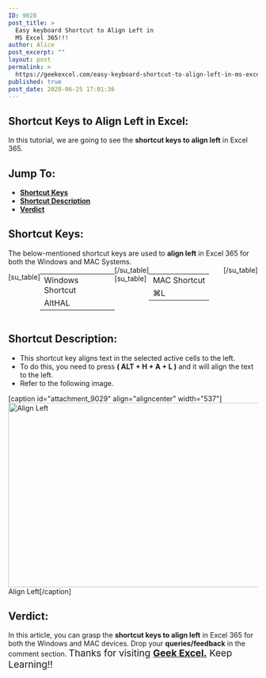 ```yaml
---
ID: 9028
post_title: >
  Easy keyboard Shortcut to Align Left in
  MS Excel 365!!!
author: Alice
post_excerpt: ""
layout: post
permalink: >
  https://geekexcel.com/easy-keyboard-shortcut-to-align-left-in-ms-excel-365/
published: true
post_date: 2020-06-25 17:01:36
---
```

<h2>Shortcut Keys to Align Left in Excel:</h2>
In this tutorial, we are going to see the <strong>shortcut keys to align left</strong> in Excel 365.
<h2>Jump To:</h2>
<ul>
 	<li><strong><a href="#1">Shortcut Keys</a></strong></li>
 	<li><strong><a href="#2">Shortcut Description</a></strong></li>
 	<li><strong><a href="#3">Verdict</a></strong></li>
</ul>
<h2 id="1">Shortcut Keys:</h2>
The below-mentioned shortcut keys are used to <strong>align left</strong> in Excel 365 for both the Windows and MAC Systems.
<div style="display: flex;">

[su_table]
<table>
<tbody>
<tr>
<td>Windows Shortcut</td>
</tr>
<tr>
<td style="display: flex;"><span class="key-flex"><span class="win-key"><span class="custom-span-key">Alt</span></span></span><span class="key-flex"><span class="win-key"><span class="custom-span-key">H</span></span></span><span class="key-flex"><span class="win-key"><span class="custom-span-key">A</span></span></span><span class="key-flex"><span class="win-key"><span class="custom-span-key">L</span></span></span></td>
</tr>
</tbody>
</table>
[/su_table]
[su_table]
<table style="float: right;">
<tbody>
<tr>
<td>MAC Shortcut</td>
</tr>
<tr>
<td style="display: flex;"><span class="key-flex"><span class="mac-key"><span class="custom-span-key">⌘</span></span></span><span class="key-flex"><span class="mac-key"><span class="custom-span-key">L</span></span></span></td>
</tr>
</tbody>
</table>
[/su_table]

</div>
<h2 id="2">Shortcut Description:</h2>
<ul>
 	<li>This shortcut key aligns text in the selected active cells to the left.</li>
 	<li>To do this, you need to press <strong>( ALT + H + A + L )</strong> and it will align the text to the left.</li>
 	<li>Refer to the following image.</li>
</ul>
[caption id="attachment_9029" align="aligncenter" width="537"]<img class="size-full wp-image-9029" src="https://geekexcel.com/wp-content/uploads/2020/06/ezgif.com-optimize-42-1.gif" alt="Align Left" width="537" height="373" /> Align Left[/caption]
<h2 id="3">Verdict:</h2>
In this article, you can grasp the <strong>shortcut keys to align left</strong> in Excel 365 for both the Windows and MAC devices. Drop your <strong>queries/feedback</strong> in the comment section. <span style="font-size: 19px;">Thanks for visiting <strong><a href="https://geekexcel.com/">Geek Excel.</a></strong> Keep Learning!!</span>